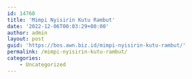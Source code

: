 ```yaml
---
id: 14760
title: 'Mimpi Nyisirin Kutu Rambut'
date: '2022-12-06T00:03:29+00:00'
author: admin
layout: post
guid: 'https://bos.awn.biz.id/mimpi-nyisirin-kutu-rambut/'
permalink: /mimpi-nyisirin-kutu-rambut/
categories:
    - Uncategorized
---
```


